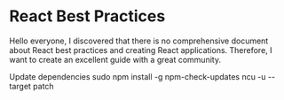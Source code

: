 # React Best Practices

Hello everyone,
I discovered that there is no comprehensive document about React best practices and creating React applications. Therefore, I want to create an excellent guide with a great community.

Update dependencies
sudo npm install -g npm-check-updates
ncu -u --target patch
